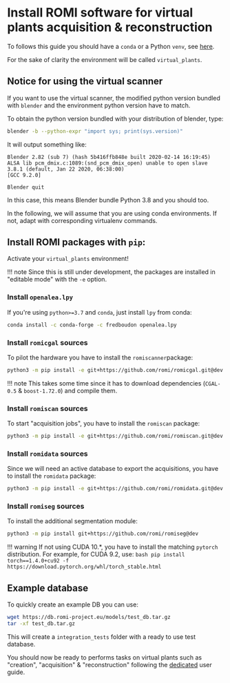Install ROMI software for virtual plants acquisition & reconstruction
=====================================================================

To follows this guide you should have a `conda` or a Python `venv`, see [here](create_env.md).

For the sake of clarity the environment will be called `virtual_plants`.


## Notice for using the virtual scanner
If you want to use the virtual scanner, the modified python version bundled with `blender` and the environment python version have to match.

To obtain the python version bundled with your distribution of blender, type:
```bash
blender -b --python-expr "import sys; print(sys.version)"
```

It will output something like:
```
Blender 2.82 (sub 7) (hash 5b416ffb848e built 2020-02-14 16:19:45)
ALSA lib pcm_dmix.c:1089:(snd_pcm_dmix_open) unable to open slave
3.8.1 (default, Jan 22 2020, 06:38:00) 
[GCC 9.2.0]

Blender quit
```
In this case, this means Blender bundle Python 3.8 and you should too.

In the following, we will assume that you are using conda environments.
If not, adapt with corresponding virtualenv commands.


## Install ROMI packages with `pip`:

Activate your `virtual_plants` environment!

!!! note
    Since this is still under development, the packages are installed in "editable mode" with the `-e` option.

### Install `openalea.lpy`
If you're using `python>=3.7` and `conda`, just install `lpy` from conda:
```bash
conda install -c conda-forge -c fredboudon openalea.lpy
```

### Install `romicgal` sources
To pilot the hardware you have to install the `romiscanner`package:

```bash
python3 -m pip install -e git+https://github.com/romi/romicgal.git@dev
```

!!! note
    This takes some time since it has to download dependencies (`CGAL-0.5` & `boost-1.72.0`) and compile them.

### Install `romiscan` sources
To start "acquisition jobs", you have to install the `romiscan` package:

```bash
python3 -m pip install -e git+https://github.com/romi/romiscan.git@dev
```

### Install `romidata` sources
Since we will need an active database to export the acquisitions, you have to install the `romidata` package:
```bash
python3 -m pip install -e git+https://github.com/romi/romidata.git@dev
```

### Install `romiseg` sources
To install the additional segmentation module:
```bash
python3 -m pip install git+https://github.com/romi/romiseg@dev
```
!!! warning
    If not using CUDA 10.*, you have to install the matching `pytorch` distribution.
    For example, for CUDA 9.2, use:
    ```bash
    pip install torch==1.4.0+cu92 -f https://download.pytorch.org/whl/torch_stable.html
    ```


## Example database
To quickly create an example DB you can use:
```bash
wget https://db.romi-project.eu/models/test_db.tar.gz
tar -xf test_db.tar.gz
```
This will create a `integration_tests` folder with a ready to use test database. 

You should now be ready to performs tasks on virtual plants such as "creation", "acquisition" & "reconstruction" following the [dedicated](../how_to/virtual_scan.md) user guide.